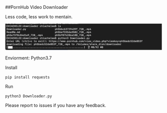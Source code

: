 ##PornHub Video Downloader

Less code, less work to mentain.

![output](/ternimal.png "Title")

Enviorment: Python3.7

Install
```
pip install requests
```

Run
```
python3 Downloader.py
```
Please report to issues if you have any feedback.